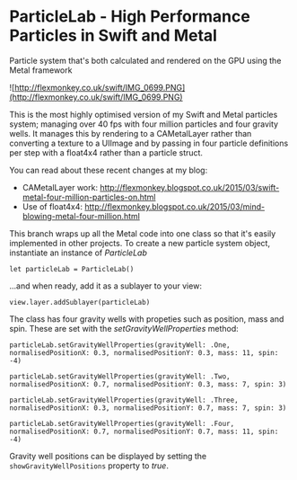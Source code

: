 # ParticleLab - High Performance Particles in Swift and Metal
Particle system that's both calculated and rendered on the GPU using the Metal framework

![http://flexmonkey.co.uk/swift/IMG_0699.PNG](http://flexmonkey.co.uk/swift/IMG_0699.PNG)

This is the most highly optimised version of my Swift and Metal particles system; managing over 40 fps with four million particles and four gravity wells. It manages this by rendering to a CAMetalLayer rather than converting a texture to a UIImage and by passing in four particle definitions per step with a float4x4 rather than a particle struct.

You can read about these recent changes at my blog:

* CAMetalLayer work: http://flexmonkey.blogspot.co.uk/2015/03/swift-metal-four-million-particles-on.html
* Use of float4x4: http://flexmonkey.blogspot.co.uk/2015/03/mind-blowing-metal-four-million.html

This branch wraps up all the Metal code into one class so that it's easily implemented in other projects. To create a new particle system object, instantiate an instance of _ParticleLab_

```
let particleLab = ParticleLab()
```

...and when ready, add it  as a sublayer to your view:

```
view.layer.addSublayer(particleLab)
```

The class has four gravity wells with propeties such as position, mass and spin. These are set with the _setGravityWellProperties_ method:

```
particleLab.setGravityWellProperties(gravityWell: .One, normalisedPositionX: 0.3, normalisedPositionY: 0.3, mass: 11, spin: -4)
        
particleLab.setGravityWellProperties(gravityWell: .Two, normalisedPositionX: 0.7, normalisedPositionY: 0.3, mass: 7, spin: 3)
        
particleLab.setGravityWellProperties(gravityWell: .Three, normalisedPositionX: 0.3, normalisedPositionY: 0.7, mass: 7, spin: 3)
        
particleLab.setGravityWellProperties(gravityWell: .Four, normalisedPositionX: 0.7, normalisedPositionY: 0.7, mass: 11, spin: -4)
```

Gravity well positions can be displayed by setting the ```showGravityWellPositions``` property to _true_.

